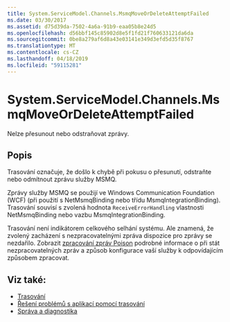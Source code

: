 ```yaml
---
title: System.ServiceModel.Channels.MsmqMoveOrDeleteAttemptFailed
ms.date: 03/30/2017
ms.assetid: d75d39da-7502-4a6a-91b9-eaa05b8e24d5
ms.openlocfilehash: d56bbf145c85902d8e5f1fd21f760633121da6da
ms.sourcegitcommit: 0be8a279af6d8a43e03141e349d3efd5d35f8767
ms.translationtype: MT
ms.contentlocale: cs-CZ
ms.lasthandoff: 04/18/2019
ms.locfileid: "59115281"
---
```

# <a name="systemservicemodelchannelsmsmqmoveordeleteattemptfailed"></a>System.ServiceModel.Channels.MsmqMoveOrDeleteAttemptFailed
Nelze přesunout nebo odstraňovat zprávy.  
  
## <a name="description"></a>Popis  
 Trasování označuje, že došlo k chybě při pokusu o přesunutí, odstraňte nebo odmítnout zprávu služby MSMQ.  
  
 Zprávy služby MSMQ se použijí ve Windows Communication Foundation (WCF) (při použití s NetMsmqBinding nebo třídu MsmqIntegrationBinding). Trasování souvisí s zvolená hodnota `ReceiveErrorHandling` vlastnosti NetMsmqBinding nebo vazbu MsmqIntegrationBinding.  
  
 Trasování není indikátorem celkového selhání systému. Ale znamená, že zvolený zacházení s nezpracovatelnými zpráva dispozice pro zprávy se nezdařilo. Zobrazit [zpracování zpráv Poison](https://go.microsoft.com/fwlink/?LinkID=99546) podrobné informace o při stát nezpracovatelných zpráv a způsob konfigurace vaší služby k odpovídajícím způsobem zpracovat.  
  
## <a name="see-also"></a>Viz také:

- [Trasování](../../../../../docs/framework/wcf/diagnostics/tracing/index.md)
- [Řešení problémů s aplikací pomocí trasování](../../../../../docs/framework/wcf/diagnostics/tracing/using-tracing-to-troubleshoot-your-application.md)
- [Správa a diagnostika](../../../../../docs/framework/wcf/diagnostics/index.md)
